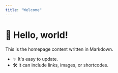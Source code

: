 ```yaml
---
title: "Welcome"
---
```



# 👋 Hello, world!

This is the homepage content written in Markdown.

- ✨ It's easy to update.
- 🛠️ It can include links, images, or shortcodes.
